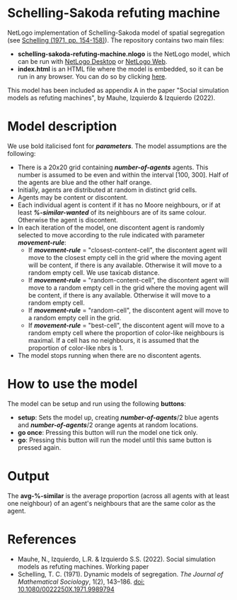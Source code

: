 # Schelling-Sakoda refuting machine
NetLogo implementation of Schelling-Sakoda model of spatial segregation (see [Schelling (1971, pp. 154-158)](https://doi.org/10.1080/0022250X.1971.9989794)). The repository contains two main files:
  * **schelling-sakoda-refuting-machine.nlogo** is the NetLogo model, which can be run with [NetLogo Desktop](https://ccl.northwestern.edu/netlogo/) or [NetLogo Web](http://www.netlogoweb.org).
  * **index.html** is an HTML file where the model is embedded, so it can be run in any browser. You can do so by clicking [here](https://luis-r-izquierdo.github.io/schelling-sakoda-refuting-machine/).

This model has been included as appendix A in the paper "Social simulation models as refuting machines", by Mauhe, Izquierdo & Izquierdo (2022).

# Model description

We use bold italicised font for _**parameters**_. The model assumptions are the following:
  * There is a 20x20 grid containing _**number-of-agents**_ agents. This number is assumed to be even and within the interval [100, 300]. Half of the agents are blue and the other half orange.
  * Initially, agents are distributed at random in distinct grid cells.
  * Agents may be content or discontent.
  * Each individual agent is content if it has no Moore neighbours, or if at least _**%-similar-wanted**_ of its neighbours are of its same colour. Otherwise the agent is discontent.
  * In each iteration of the model, one discontent agent is randomly selected to move according to the rule indicated with parameter _**movement-rule**_:
    * If _**movement-rule**_ = "closest-content-cell", the discontent agent will move to the closest empty cell in the grid where the moving agent will be content, if there is any available. Otherwise it will move to a random empty cell. We use taxicab distance.
    * If _**movement-rule**_ = "random-content-cell", the discontent agent will move to a random empty cell in the grid where the moving agent will be content, if there is any available. Otherwise it will move to a random empty cell.
    * If _**movement-rule**_ = "random-cell", the discontent agent will move to a random empty cell in the grid.
    * If _**movement-rule**_ = "best-cell", the discontent agent will move to a random empty cell where the proportion of color-like neighbours is maximal. If a cell has no neighbours, it is assumed that the proportion of color-like nbrs is 1.
  * The model stops running when there are no discontent agents.

# How to use the model

The model can be setup and run using the following **buttons**:
  * **setup**: Sets the model up, creating _**number-of-agents**_/2 blue agents and _**number-of-agents**_/2 orange agents at random locations.
  * **go once**: Pressing this button will run the model one tick only.
  * **go**: Pressing this button will run the model until this same button is pressed again.

# Output

The **avg-%-similar** is the average proportion (across all agents with at least one neighbour) of an agent's neighbours that are the same color as the agent.

# References

* Mauhe, N., Izquierdo, L.R. & Izquierdo S.S. (2022). Social simulation models as refuting machines. Working paper
* Schelling, T. C. (1971). Dynamic models of segregation. _The Journal of Mathematical Sociology_, 1(2), 143–186.
[doi: 10.1080/0022250X.1971.9989794](https://doi.org/10.1080/0022250X.1971.9989794)
